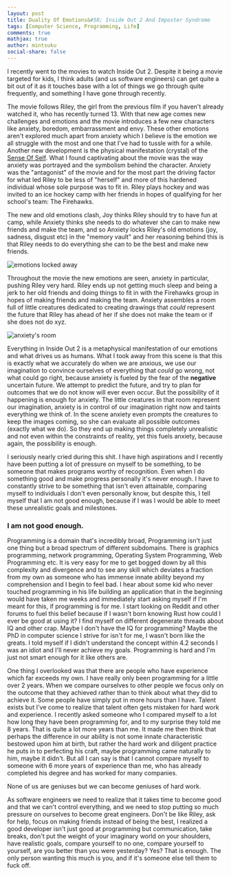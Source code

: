 ```yaml
---
layout: post
title: Duality Of Emotions&#58; Inside Out 2 And Imposter Syndrome
tags: [Computer Science, Programming, Life]
comments: true
mathjax: true
author: mintsuku
social-share: false
---
```

I recently went to the movies to watch Inside Out 2. Despite it being a movie targeted for kids, I think adults (and us software engineers) can get quite a bit out of it as it touches base with a lot of things we go through quite frequently, and something I have gone through recently.

The movie follows Riley, the girl from the previous film if you haven't already watched it, who has recently turned 13. With that new age comes new challenges and emotions and the movie introduces a few new characters like anxiety, boredom, embarrassment and envy. These other emotions aren't explored much apart from anxiety which I believe is the emotion we all struggle with the most and one that I've had to tussle with for a while. Another new development is the physical manifestation (crystal) of the [Sense Of Self](https://en.wikipedia.org/wiki/Self). What I found captivating about the movie was the way anxiety was portrayed and the symbolism behind the character. Anxiety was the "antagonist" of the movie and for the most part the driving factor for what led Riley to be less of "herself" and more of this hardened individual whose sole purpose was to fit in. Riley plays hockey and was invited to an ice hockey camp with her friends in hopes of qualifying for her school's team: The Firehawks. 

The new and old emotions clash, Joy thinks Riley should try to have fun at camp, while Anxiety thinks she needs to do whatever she can to make new friends and make the team, and so Anxiety locks Riley's old emotions (joy, sadness, disgust etc) in the "memory vault" and her reasoning behind this is that Riley needs to do everything she can to be the best and make new friends.

![emotions locked away](../assets/img/emotions_locked_away.avif)

Throughout the movie the new emotions are seen, anxiety in particular, pushing Riley very hard. Riley ends up not getting much sleep and being a jerk to her old friends and doing things to fit in with the Firehawks group in hopes of making friends and making the team. Anxiety assembles a room full of little creatures dedicated to creating drawings that *could* represent the future that Riley has ahead of her if she does not make the team or if she does not do xyz.

![anxiety's room](../assets/img/anxiety_room.avif)

Everything in Inside Out 2 is a metaphysical manifestation of our emotions and what drives us as humans. What I took away from this scene is that this is exactly what we accurately do when we are anxious, we use our imagination to convince ourselves of everything that *could* go wrong, not what could go right, because anxiety is fueled by the fear of the **negative** uncertain future. We attempt to predict the future, and try to plan for outcomes that we do not know will ever even occur. But the possibility of it happening is enough for anxiety. The little creatures in that room represent our imagination, anxiety is in control of our imagination right now and taints everything we think of. In the scene anxiety even prompts the creatures to keep the images coming, so she can evaluate all possible outcomes (exactly what we do). So they end up making things completely unrealistic and not even within the constraints of reality, yet this fuels anxiety, because again, the possibility is enough.

I seriously nearly cried during this shit. I have high aspirations and I recently have been putting a lot of pressure on myself to be something, to be someone that makes programs worthy of recognition. Even when I do something good and make progress personally it's never enough. I have to constantly strive to be something that isn't even attainable, comparing myself to individuals I don't even personally know, but despite this, I tell myself that I am not good enough, because if I was I would be able to meet these unrealistic goals and milestones.

### I am not good enough.

Programming is a domain that's incredibly broad, Programming isn't just one thing but a broad spectrum of different subdomains. There is graphics programming, network programming, Operating System Programming, Web Programming etc. It is very easy for me to get bogged down by all this complexity and divergence and to see any skill which deviates a fraction from my own as someone who has immense innate ability beyond my comprehension and I begin to feel bad. I hear about some kid who never touched programming in his life building an application that in the beginning would have taken me weeks and immediately start asking myself if I'm meant for this, if programming is for me. I start looking on Reddit and other forums to fuel this belief because if I wasn't born knowing Rust how could I ever be good at using it? I find myself on different degenerate threads about IQ and other crap. Maybe I don't have the IQ for programming? Maybe the PhD in computer science I strive for isn't for me, I wasn't born like the greats. I told myself if I didn't understand the concept within 4.2 seconds I was an idiot and I'll never achieve my goals. Programming is hard and I'm just not smart enough for it like others are.

One thing I overlooked was that there are people who have experience which far exceeds my own. I have really only been programming for a little over 2 years. When we compare ourselves to other people we focus only on the outcome that they achieved rather than to think about what they did to achieve it. Some people have simply put in more hours than I have. Talent exists but I've come to realize that talent often gets mistaken for hard work and experience. I recently asked someone who I compared myself to a lot how long they have been programming for, and to my surprise they told me 8 years. That is quite a lot more years than me. It made me then think that perhaps the difference in our ability is not some innate characteristic bestowed upon him at birth, but rather the hard work and diligent practice he puts in to perfecting his craft, maybe programming came naturally to him, maybe it didn't. But all I can say is that I cannot compare myself to someone with 6 more years of experience than me, who has already completed his degree and has worked for many companies.

None of us are geniuses but we can become geniuses of hard work.

As software engineers we need to realize that it takes time to become good and that we can't control everything, and we need to stop putting so much pressure on ourselves to become great engineers. Don't be like Riley, ask for help, focus on making friends instead of being the best, I realized a good developer isn't just good at programming but communication, take breaks, don't put the weight of your imaginary world on your shoulders, have realistic goals, compare yourself to no one, compare yourself to yourself, are you better than you were yesterday? Yes? That is enough. The only person wanting this much is you, and if it's someone else tell them to fuck off.